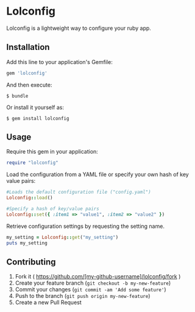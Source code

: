 # Lolconfig

Lolconfig is a lightweight way to configure your ruby app.

## Installation

Add this line to your application's Gemfile:

```ruby
gem 'lolconfig'
```

And then execute:

    $ bundle

Or install it yourself as:

    $ gem install lolconfig

## Usage

Require this gem in your application:

```ruby
require "lolconfig"
```

Load the configuration from a YAML file or specify your own hash of key value pairs:

```ruby
#Loads the default configuration file ("config.yaml")
Lolconfig::load()

#Specify a hash of key/value pairs
Lolconfig::set({ :item1 => "value1", :item2 => "value2" })
```

Retrieve configuration settings by requesting the setting name.

```ruby
my_setting = Lolconfig::get("my_setting")
puts my_setting
```

## Contributing

1. Fork it ( https://github.com/[my-github-username]/lolconfig/fork )
2. Create your feature branch (`git checkout -b my-new-feature`)
3. Commit your changes (`git commit -am 'Add some feature'`)
4. Push to the branch (`git push origin my-new-feature`)
5. Create a new Pull Request
